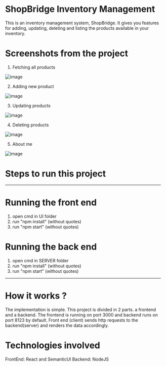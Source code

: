 # ShopBridge Inventory Management

This is an inventory management system, ShopBridge. It gives you features for adding, updating, deleting and listing the products available in your inventory.

# Screenshots from the project

1. Fetching all products

![image](https://user-images.githubusercontent.com/32647771/131256682-8b59269e-1ff9-40d7-bb0d-f3ec1fa8ff17.png)

2. Adding new product

![image](https://user-images.githubusercontent.com/32647771/131256702-b6a2ba67-c10b-48b0-b75d-7d64fe8ce241.png)

3. Updating products

![image](https://user-images.githubusercontent.com/32647771/131256716-ea18d5a3-016a-4150-8575-76b7d088f761.png)

4. Deleting products

![image](https://user-images.githubusercontent.com/32647771/131256720-67f88961-46fc-4d86-b1b7-a456aecafdd9.png)

5. About me

![image](https://user-images.githubusercontent.com/32647771/131256726-2439457d-a608-442a-8149-b8b7560074e0.png)

# Steps to run this project

---

# Running the front end

1. open cmd in UI folder
2. run "npm install" (without quotes)
3. run "npm start" (without quotes)

# Running the back end

1. open cmd in SERVER folder
2. run "npm install" (without quotes)
3. run "npm start" (without quotes)

---

# How it works ?

The implementation is simple. This project is divided in 2 parts. a frontend and a backend.
The frontend is running on port 3000 and backend runs on port 8123 by default.
Front end (client) sends http requests to the backend(server) and renders the data accordingly.

# Technologies involved

FrontEnd: React and SemanticUI
Backend: NodeJS
